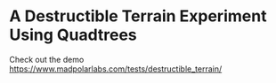 # A Destructible Terrain Experiment Using Quadtrees

Check out the demo https://www.madpolarlabs.com/tests/destructible_terrain/